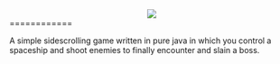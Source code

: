 <div align="center"><img src="http://i.imgur.com/qZvOeck.png" ></div>
============

A simple sidescrolling game written in pure java
in which you control a spaceship and shoot enemies 
to finally encounter and slain a boss.
